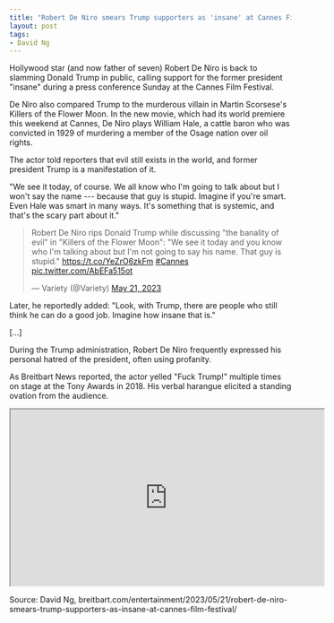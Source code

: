 ```yaml
---
title: "Robert De Niro smears Trump supporters as 'insane' at Cannes Film Festival"
layout: post
tags:
- David Ng
---
```


Hollywood star (and now father of seven) Robert De Niro is back to slamming Donald Trump in public, calling support for the former president "insane" during a press conference Sunday at the Cannes Film Festival.

De Niro also compared Trump to the murderous villain in Martin Scorsese's Killers of the Flower Moon. In the new movie, which had its world premiere this weekend at Cannes, De Niro plays William Hale, a cattle baron who was convicted in 1929 of murdering a member of the Osage nation over oil rights.

The actor told reporters that evil still exists in the world, and former president Trump is a manifestation of it.

"We see it today, of course. We all know who I'm going to talk about but I won't say the name --- because that guy is stupid. Imagine if you're smart. Even Hale was smart in many ways. It's something that is systemic, and that's the scary part about it."

<blockquote class="twitter-tweet"><p lang="en" dir="ltr">Robert De Niro rips Donald Trump while discussing &quot;the banality of evil&quot; in &quot;Killers of the Flower Moon&quot;: &quot;We see it today and you know who I'm talking about but I'm not going to say his name. That guy is stupid.&quot; <a href="https://t.co/YeZrO6zkFm">https://t.co/YeZrO6zkFm</a> <a href="https://twitter.com/hashtag/Cannes?src=hash&amp;ref_src=twsrc%5Etfw">#Cannes</a> <a href="https://t.co/AbEFa515ot">pic.twitter.com/AbEFa515ot</a></p>&mdash; Variety (@Variety) <a href="https://twitter.com/Variety/status/1660259516544430080?ref_src=twsrc%5Etfw">May 21, 2023</a></blockquote> <script async src="https://platform.twitter.com/widgets.js" charset="utf-8"></script>

Later, he reportedly added: "Look, with Trump, there are people who still think he can do a good job. Imagine how insane that is."

[...]

During the Trump administration, Robert De Niro frequently expressed his personal hatred of the president, often using profanity.

As Breitbart News reported, the actor yelled "Fuck Trump!" multiple times on stage at the Tony Awards in 2018. His verbal harangue elicited a standing ovation from the audience.

<iframe width="560" height="315" src="https://www.youtube.com/embed/DVWxQvlgRrM" title="Robert De Niro: 'Fuck Trump!'"></iframe>

Source: David Ng, breitbart.com/entertainment/2023/05/21/robert-de-niro-smears-trump-supporters-as-insane-at-cannes-film-festival/
